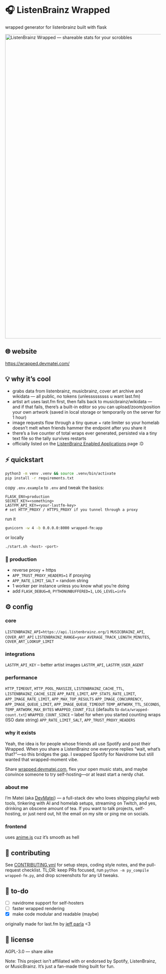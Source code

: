 # 🎧 ListenBrainz Wrapped

wrapped generator for listenbrainz built with flask
 
 
<img width="1857" height="983" alt="ListenBrainz Wrapped — shareable stats for your scrobbles" src="https://github.com/user-attachments/assets/ee64a7f1-6bbc-4af3-9a1b-3129de9c1f9c" />

## 🌐 website

https://wrapped.devmatei.com/

## 💡 why it’s cool

* grabs data from listenbrainz, musicbrainz, cover art archive and wikidata — all public, no tokens (unlesssssssss u want last.fm)
* artist art uses last.fm first, then falls back to musicbrainz/wikidata — and if that fails, there’s a built-in editor so you can upload/zoom/position your own artwork (saved in local storage or temporarily on the server for 1 hour)
* image requests flow through a tiny queue + rate limiter so your homelab doesn’t melt when friends hammer the endpoint after you share it
* there’s a live counter of total wraps ever generated, persisted via a tiny text file so the tally survives restarts
* officially listed on the [ListenBrainz Enabled Applications](https://wiki.musicbrainz.org/ListenBrainz_Enabled_Applications) page :D

## ⚡ quickstart

```bash
python3 -m venv .venv && source .venv/bin/activate
pip install -r requirements.txt
```

copy `.env.example` to `.env` and tweak the basics:

```
FLASK_ENV=production
SECRET_KEY=<something>
LASTFM_API_KEY=<your-lastfm-key>
# set HTTP_PROXY / HTTPS_PROXY if you tunnel through a proxy
```

run it

```bash
gunicorn -w 4 -b 0.0.0.0:8000 wrapped-fm:app
```

or locally

```bash
./start.sh <host> <port>
```

### 🧠 production

* reverse proxy + https
* `APP_TRUST_PROXY_HEADERS=1` if proxying
* `APP_RATE_LIMIT_SALT` = random string
* 1 worker per instance unless you know what you’re doing
* add `FLASK_DEBUG=0`, `PYTHONUNBUFFERED=1`, `LOG_LEVEL=info`

## ⚙️ config

### core

`LISTENBRAINZ_API=https://api.listenbrainz.org/1`
`MUSICBRAINZ_API`, `COVER_ART_API`
`LISTENBRAINZ_RANGE=year`
`AVERAGE_TRACK_LENGTH_MINUTES`, `COVER_ART_LOOKUP_LIMIT`

### integrations

`LASTFM_API_KEY` – better artist images
`LASTFM_API`, `LASTFM_USER_AGENT`

### performance

`HTTP_TIMEOUT`, `HTTP_POOL_MAXSIZE`, `LISTENBRAINZ_CACHE_TTL`, `LISTENBRAINZ_CACHE_SIZE`
`APP_RATE_LIMIT`, `APP_STATS_RATE_LIMIT`, `APP_IMAGE_RATE_LIMIT`, `APP_MAX_TOP_RESULTS`
`APP_IMAGE_CONCURRENCY`, `APP_IMAGE_QUEUE_LIMIT`, `APP_IMAGE_QUEUE_TIMEOUT`
`TEMP_ARTWORK_TTL_SECONDS`, `TEMP_ARTWORK_MAX_BYTES`
`WRAPPED_COUNT_FILE` (defaults to `data/wrapped-count.txt`)
`WRAPPED_COUNT_SINCE` – label for when you started counting wraps (ISO date string)
`APP_RATE_LIMIT_SALT`, `APP_TRUST_PROXY_HEADERS`

### why it exists

Yeah, the idea is for people whose friends all use Spotify and post their Wrapped. When you share a ListenBrainz one everyone replies “wait, what’s that?”—so this bridges the gap. I swapped Spotify for Navidrome but still wanted that wrapped-moment vibe.

Share [wrapped.devmatei.com](https://wrapped.devmatei.com), flex your open music stats, and maybe convince someone to try self-hosting—or at least start a nerdy chat.

### about me

I’m Matei (aka [DevMatei](https://devmatei.com)) — a full-stack dev who loves shipping playful web tools, tinkering with AI and homelab setups, streaming on Twitch, and yes, drinking an obscene amount of tea. If you want to talk projects, self-hosting, or just nerd out, hit the email on my site or ping me on socials.

### frontend

uses [anime.js](https://animejs.com/) cuz it’s smooth as hell

## 🤝 contributing

See [CONTRIBUTING.yml](./CONTRIBUTING.yml) for setup steps, coding style notes, and the pull-request checklist. TL;DR: keep PRs focused, run `python -m py_compile wrapped-fm.py`, and drop screenshots for any UI tweaks.

## 🧩 to-do

* [ ] navidrome support for self-hosters
* [ ] faster wrapped rendering
* [x] make code modular and readable (maybe)

originally made for last.fm by [jeff parla](https://github.com/parlajatwit) <3

## 📜 license

AGPL-3.0 — share alike

Note: This project isn’t affiliated with or endorsed by Spotify, ListenBrainz, or MusicBrainz. It’s just a fan-made thing built for fun.
